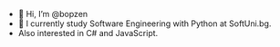 - 👋 Hi, I’m @bopzen
- 🌱 I currently study Software Engineering with Python at SoftUni.bg. 
- Also interested in C# and JavaScript.


